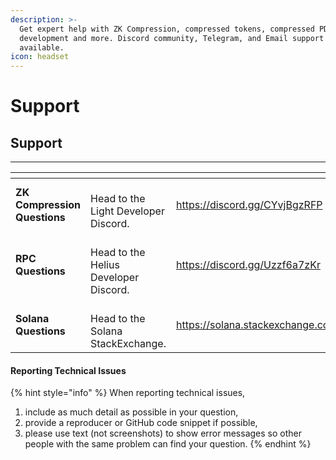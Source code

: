 ```yaml
---
description: >-
  Get expert help with ZK Compression, compressed tokens, compressed PDAs, local
  development and more. Discord community, Telegram, and Email support
  available.
icon: headset
---
```


# Support

## Support

***

<table data-view="cards"><thead><tr><th></th><th></th><th data-hidden data-card-target data-type="content-ref"></th></tr></thead><tbody><tr><td><strong>ZK Compression Questions</strong></td><td><br>Head to the Light Developer Discord.</td><td><a href="https://discord.gg/CYvjBgzRFP">https://discord.gg/CYvjBgzRFP</a></td></tr><tr><td><strong>RPC Questions</strong></td><td><br>Head to the Helius Developer Discord.</td><td><a href="https://discord.gg/Uzzf6a7zKr">https://discord.gg/Uzzf6a7zKr</a></td></tr><tr><td><strong>Solana Questions</strong></td><td><br>Head to the Solana StackExchange.</td><td><a href="https://solana.stackexchange.com/">https://solana.stackexchange.com/</a></td></tr></tbody></table>

#### Reporting Technical Issues

{% hint style="info" %}
When reporting technical issues,

1. include as much detail as possible in your question,
2. provide a reproducer or GitHub code snippet if possible,
3. please use text (not screenshots) to show error messages so other people with the same problem can find your question.
{% endhint %}
